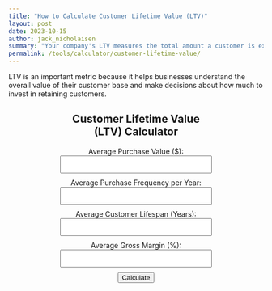 ```yaml
---
title: "How to Calculate Customer Lifetime Value (LTV)"
layout: post
date: 2023-10-15
author: jack_nicholaisen
summary: "Your company's LTV measures the total amount a customer is expected to spend on your products or services over their lifetime." 
permalink: /tools/calculator/customer-lifetime-value/
---
```


LTV is an important metric because it helps businesses understand the overall value of their customer base and make decisions about how much to invest in retaining customers.

<body>
    <div class="calculator" style="text-align:center">
        <h2>Customer Lifetime Value (LTV) Calculator</h2>
        <div class="input-group">
            <label for="avgPurchaseValue">Average Purchase Value ($):</label>
            <input type="number" id="avgPurchaseValue" step="0.01" required>
        </div>
        <div class="input-group">
            <label for="avgPurchaseFrequency">Average Purchase Frequency per Year:</label>
            <input type="number" id="avgPurchaseFrequency" step="0.1" required>
        </div>
        <div class="input-group">
            <label for="avgCustomerLifespan">Average Customer Lifespan (Years):</label>
            <input type="number" id="avgCustomerLifespan" step="0.1" required>
        </div>
        <div class="input-group">
            <label for="avgGrossMargin">Average Gross Margin (%):</label>
            <input type="number" id="avgGrossMargin" step="0.1" required>
        </div>
        <button onclick="calculateLTV()">Calculate</button>
        <div class="result" id="result"></div>
    </div>
<script>
        function calculateLTV() {
            var avgPurchaseValue = document.getElementById("avgPurchaseValue").value;
            var avgPurchaseFrequency = document.getElementById("avgPurchaseFrequency").value;
            var avgCustomerLifespan = document.getElementById("avgCustomerLifespan").value;
            var avgGrossMargin = document.getElementById("avgGrossMargin").value;
            var ltv = (avgPurchaseValue * avgPurchaseFrequency * avgCustomerLifespan * (avgGrossMargin / 100));
            document.getElementById("result").textContent = "Customer Lifetime Value (LTV): $" + ltv.toFixed(2);
        }
</script>
</body>

<style>
        body {
            margin: 50px;
        }

        .calculator {
            width: 300px;
            margin: 0 auto;
        }

        .input-group {
            margin-bottom: 10px;
        }

        input[type="number"] {
            width: 100%;
            padding: 8px;
            box-sizing: border-box;
        }

        .result {
            font-weight: bold;
        }
</style>



